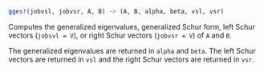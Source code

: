 ```julia
gges!(jobvsl, jobvsr, A, B) -> (A, B, alpha, beta, vsl, vsr)
```

Computes the generalized eigenvalues, generalized Schur form, left Schur vectors (`jobsvl = V`), or right Schur vectors (`jobvsr = V`) of `A` and `B`.

The generalized eigenvalues are returned in `alpha` and `beta`. The left Schur vectors are returned in `vsl` and the right Schur vectors are returned in `vsr`.
